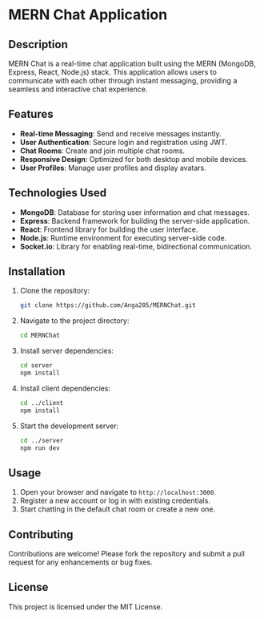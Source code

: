 # MERN Chat Application

## Description

MERN Chat is a real-time chat application built using the MERN (MongoDB, Express, React, Node.js) stack. This application allows users to communicate with each other through instant messaging, providing a seamless and interactive chat experience.

## Features

- **Real-time Messaging**: Send and receive messages instantly.
- **User Authentication**: Secure login and registration using JWT.
- **Chat Rooms**: Create and join multiple chat rooms.
- **Responsive Design**: Optimized for both desktop and mobile devices.
- **User Profiles**: Manage user profiles and display avatars.

## Technologies Used

- **MongoDB**: Database for storing user information and chat messages.
- **Express**: Backend framework for building the server-side application.
- **React**: Frontend library for building the user interface.
- **Node.js**: Runtime environment for executing server-side code.
- **Socket.io**: Library for enabling real-time, bidirectional communication.

## Installation

1. Clone the repository:
    ```bash
    git clone https://github.com/Anga205/MERNChat.git
    ```
2. Navigate to the project directory:
    ```bash
    cd MERNChat
    ```
3. Install server dependencies:
    ```bash
    cd server
    npm install
    ```
4. Install client dependencies:
    ```bash
    cd ../client
    npm install
    ```
5. Start the development server:
    ```bash
    cd ../server
    npm run dev
    ```

## Usage

1. Open your browser and navigate to `http://localhost:3000`.
2. Register a new account or log in with existing credentials.
3. Start chatting in the default chat room or create a new one.

## Contributing

Contributions are welcome! Please fork the repository and submit a pull request for any enhancements or bug fixes.

## License

This project is licensed under the MIT License.
